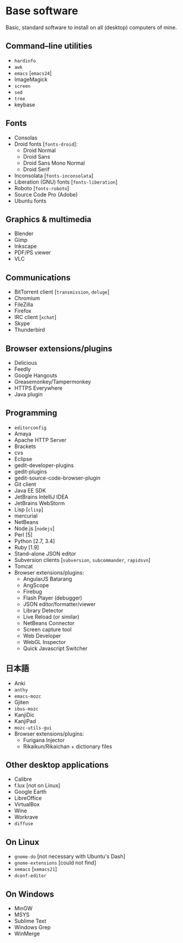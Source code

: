 
Base software
=============

Basic, standard software to install on all (desktop) computers of mine.

Command–line utilities
----------------------

* `hardinfo`
* `awk`
* `emacs` \[`emacs24`\]
* ImageMagick
* `screen`
* `sed`
* `tree`
* keybase

Fonts
-----

* Consolas
* Droid fonts \[`fonts-droid`\]:
  * Droid Normal
  * Droid Sans
  * Droid Sans Mono Normal
  * Droid Serif
* Inconsolata \[`fonts-inconsolata`\]
* Liberation (GNU) fonts \[`fonts-liberation`\]
* Roboto \[`fonts-roboto`\]
* Source Code Pro (Adobe)
* Ubuntu fonts

Graphics & multimedia
---------------------

* Blender
* Gimp
* Inkscape
* PDF/PS viewer
* VLC

Communications
--------------

* BitTorrent client \[`transmission`, `deluge`\]
* Chromium
* FileZilla
* Firefox
* IRC client \[`xchat`\]
* Skype
* Thunderbird

Browser extensions/plugins
--------------------------

* Delicious
* Feedly
* Google Hangouts
* Greasemonkey/Tampermonkey
* HTTPS Everywhere
* Java plugin

Programming
-----------

* `editorconfig`
* Amaya
* Apache HTTP Server
* Brackets
* cvs
* Eclipse
* gedit-developer-plugins
* gedit-plugins
* gedit-source-code-browser-plugin
* Git client
* Java EE SDK
* JetBrains IntelliJ IDEA
* JetBrains WebStorm
* Lisp \[`clisp`\]
* mercurial
* NetBeans
* Node.js \[`nodejs`\]
* Perl \[5\]
* Python \[2.7, 3.4\]
* Ruby \[1.9\]
* Stand–alone JSON editor
* Subversion clients \[`subversion`, `subcommander`, `rapidsvn`\]
* Tomcat
* Browser extensions/plugins:
  * AngularJS Batarang
  * AngScope
  * Firebug
  * Flash Player (debugger)
  * JSON editor/formatter/viewer
  * Library Detector
  * Live Reload (or similar)
  * NetBeans Connector
  * Screen capture tool
  * Web Developer
  * WebGL Inspector
  * Quick Javascript Switcher

日本語
---

* Anki
* `anthy`
* `emacs-mozc`
* Gjiten
* `ibus-mozc`
* KanjiDic
* KanjiPad
* `mozc-utils-gui`
* Browser extensions/plugins:
  * Furigana Injector
  * Rikaikun/Rikaichan + dictionary files

Other desktop applications
--------------------------

* Calibre
* f.lux \[not on Linux\]
* Google Earth
* LibreOffice
* VirtualBox
* Wine
* Workrave
* `diffuse`

On Linux
--------

* `gnome-do` \[not necessary with Ubuntu's Dash\]
* `gnome-extensions` \[could not find\]
* `xemacs` \[`xemacs21`\]
* `dconf-editor`

On Windows
----------

* MinGW
* MSYS
* Sublime Text
* Windows Grep
* WinMerge


